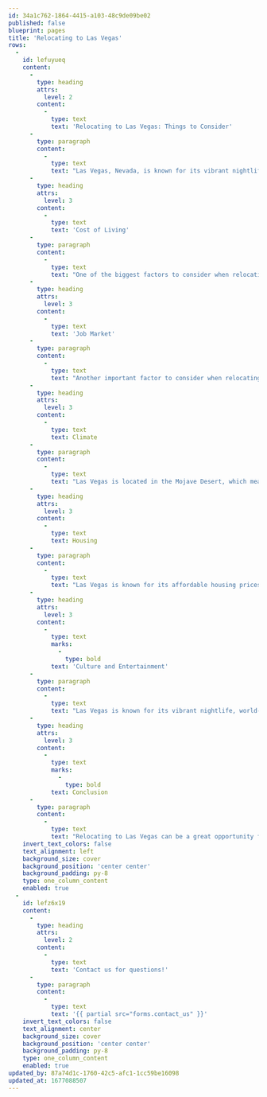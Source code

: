 ```yaml
---
id: 34a1c762-1864-4415-a103-48c9de09be02
published: false
blueprint: pages
title: 'Relocating to Las Vegas'
rows:
  -
    id: lefuyueq
    content:
      -
        type: heading
        attrs:
          level: 2
        content:
          -
            type: text
            text: 'Relocating to Las Vegas: Things to Consider'
      -
        type: paragraph
        content:
          -
            type: text
            text: "Las Vegas, Nevada, is known for its vibrant nightlife, world-renowned casinos, and iconic landmarks. The city attracts millions of tourists each year and is also a popular destination for those looking to relocate. If you're thinking of moving to Las Vegas, there are a few things you should consider before making the move."
      -
        type: heading
        attrs:
          level: 3
        content:
          -
            type: text
            text: 'Cost of Living'
      -
        type: paragraph
        content:
          -
            type: text
            text: "One of the biggest factors to consider when relocating to Las Vegas is the cost of living. While the city is known for its affordable housing prices, other expenses such as groceries, utilities, and healthcare can be quite expensive. It's important to research the cost of living in the area you're interested in living in and make sure you can comfortably afford it before making the move."
      -
        type: heading
        attrs:
          level: 3
        content:
          -
            type: text
            text: 'Job Market'
      -
        type: paragraph
        content:
          -
            type: text
            text: "Another important factor to consider when relocating to Las Vegas is the job market. While the city is known for its hospitality and entertainment industries, there are also opportunities in healthcare, technology, and education. It's important to research the job market in your field before making the move and make sure you have a job lined up or at least some leads."
      -
        type: heading
        attrs:
          level: 3
        content:
          -
            type: text
            text: Climate
      -
        type: paragraph
        content:
          -
            type: text
            text: "Las Vegas is located in the Mojave Desert, which means it has a hot and dry climate. Summers can be scorching with temperatures regularly exceeding 100 degrees Fahrenheit. Winters are mild with temperatures in the 50s and 60s, but the desert can get chilly at night. It's important to consider if you can handle the heat and if you're comfortable living in a desert climate."
      -
        type: heading
        attrs:
          level: 3
        content:
          -
            type: text
            text: Housing
      -
        type: paragraph
        content:
          -
            type: text
            text: "Las Vegas is known for its affordable housing prices, with a median home price of around $300,000. However, the housing market is competitive, and it can be challenging to find the right home in your desired neighborhood. It's important to research the housing market in the area you're interested in living in and work with a reputable real estate agent to find the right home for you."
      -
        type: heading
        attrs:
          level: 3
        content:
          -
            type: text
            marks:
              -
                type: bold
            text: 'Culture and Entertainment'
      -
        type: paragraph
        content:
          -
            type: text
            text: "Las Vegas is known for its vibrant nightlife, world-class entertainment, and diverse culture. From the Las Vegas Strip to the downtown Arts District, there's always something to do in the city. It's important to consider if the city's culture and entertainment align with your interests and if you're comfortable living in a city with a constant influx of tourists."
      -
        type: heading
        attrs:
          level: 3
        content:
          -
            type: text
            marks:
              -
                type: bold
            text: Conclusion
      -
        type: paragraph
        content:
          -
            type: text
            text: "Relocating to Las Vegas can be a great opportunity for those looking for a change of pace and a new environment. However, it's important to consider the cost of living, job market, climate, housing, and culture before making the move. With the right research and planning, relocating to Las Vegas can be a fulfilling and exciting experience."
    invert_text_colors: false
    text_alignment: left
    background_size: cover
    background_position: 'center center'
    background_padding: py-8
    type: one_column_content
    enabled: true
  -
    id: lefz6x19
    content:
      -
        type: heading
        attrs:
          level: 2
        content:
          -
            type: text
            text: 'Contact us for questions!'
      -
        type: paragraph
        content:
          -
            type: text
            text: '{{ partial src="forms.contact_us" }}'
    invert_text_colors: false
    text_alignment: center
    background_size: cover
    background_position: 'center center'
    background_padding: py-8
    type: one_column_content
    enabled: true
updated_by: 87a74d1c-1760-42c5-afc1-1cc59be16098
updated_at: 1677088507
---
```

